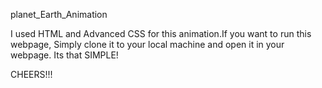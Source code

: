 planet_Earth_Animation

I used HTML and Advanced CSS for this animation.If you want to run this webpage, Simply clone it to your local machine and open it in your webpage. Its that SIMPLE!

CHEERS!!!
